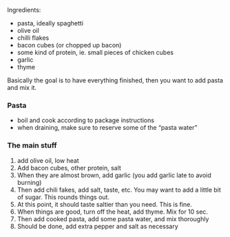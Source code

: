 Ingredients:
- pasta, ideally spaghetti
- olive oil
- chilli flakes
- bacon cubes (or chopped up bacon)
- some kind of protein, ie. small pieces of chicken cubes
- garlic
- thyme


Basically the goal is to have everything finished, then you want to add pasta and mix it.

### Pasta
- boil and cook according to package instructions
- when draining, make sure to reserve some of the “pasta water”

### The main stuff
1. add olive oil, low heat
2. Add bacon cubes, other protein, salt
3. When they are almost brown, add garlic (you add garlic late to avoid burning)
4. Then add chili fakes, add salt, taste, etc. You may want to add a little bit of sugar. This rounds things out.
5. At this point, it should taste saltier than you need. This is fine.
6. When things are good, turn off the heat, add thyme. Mix for 10 sec.
7. Then add cooked pasta, add some pasta water, and mix thoroughly
8. Should be done, add extra pepper and salt as necessary
